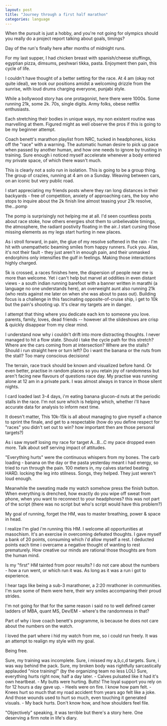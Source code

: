 ```yaml
---
layout: post
title: "Journey through a first half marathon"
categories: language
---
```


When the pursuit is just a hobby, and you're not going for olympics should you really do a project report talking about goals, timings?

Day of the run's finally here after months of midnight runs.

For my last supper, I had chicken breast with spanish/cheese stuffings, egyptian pizza, dimsums, peshwari tikka, pasta. Enjoyment then pain, this cycle of life.

I couldn't have thought of a better setting for the race. 
At 4 am (okay not quite ideal), we took our positions amidst a welcoming drizzle from the sunrise, with loud drums charging everyone, punjabi style.

While a bollywood story has one protagonist, here there were 1000s. Some running 21k, some 2k. 70s, single digits. Army folks, obese netflix enthusiasts.  

Each stretching their bodies in unique ways, my non existent routine was marvelling at them. Figured might as well observe the pros if this is going to be my beginner attempt.

Coach benett's marathon playlist from NRC, tucked in headphones, kicks off the "race" with a warning. 
The automatic human desire to pick up pace when passed by another human, and how one needs to ignore by trusting in training. Sure enough i noticed myself accelerate whenever a body entered my private space, of which there wasn't much. 

This is clearly not a solo run in isolation. This is going to be a group thing.
The group of crazies, running at 4 am on a Sunday. Weaving between cars, on an iconic but very public road.

I start appreciating my friends posts where they ran long distances in their backyards - free of competition, anxiety of approaching cars, the boy who stops to inquire about the 2k finish line almost teasing your 21k resolve, the...pomp

The pomp is surprisingly not helping me at all. 
I'd seen countless posts about race stoke, how others energies shot them to unbelievable timings, the atmosphere, the radiant postivity floating in the air..I start cursing those missing elements as my legs start hurting in new places.

As i stroll forward, in pain, the glue of my resolve softened in the rain - I'm hit with unempathetic beaming smiles from happy runners. Fuck you. 
Alas, it's not their fault - they just aren't in enough pain, and their unmasked endorphins only intensifies the gulf in feelings. Making those interactions highly charged.

5k is crossed, a races finishes here, the dispersion of people near me is more than welcome.
Yet i can't help but marvel at oddities in even distant views - a south indian running barefoot with a banner written in marathi (a language no one understands here), an overweight aunt also running 21k (who rests against me later on when she was about to pass out). 
Building focus is a challenge in this fascinating opposite-of-cruise ship, i get to 10k but the pain's shooting up. It's clear my targets are in danger.

I attempt that thing where you dedicate each km to someone you love. parents, family, loves, dead friends -- however all the slideshows are crisp & quickly disappear from my clear mind.

I understand now why i couldn't drift into more distracting thoughts. I never managed to hit a flow state.
Should i take the cycle path for this stretch? Where are the cars coming from at intersection? Where are the stalls? Should i run straight here or turn left? Do i want the banana or the nuts from the stall? 
Too many conscious decisions!

The terrain, race track should be known and visualized before hand. Or even better, practise in random places so you retain joy of randomness but aren't facing new flavours of questions race day.
My practise was running alone at 12 am in a private park. I was almost always in trance in those silent nights.

I card loaded last 3-4 days, i'm eating banana glucon-d nuts at the periodic stalls in the race. I'm not sure which is helping which, whether i'll have accurate data for analysis to inform next time.

It doesn't matter, This 10k-15k is all about managing to give myself a chance to sprint the finale, and get to a respectable (how do you define respect for "races" you didn't set out to win? how important then are those personal targets?)

As i saw myself losing my race for target A...B...C my pace dropped even more. Talk about self serving impact of attitudes.

"Everything hurts" were the continuous whispers from my bones. The carb loading - banana on the day or the pasta yesterday meant i had energy, so tried to run through the pain. 100 meters in, my calves started beating HARD. locking the leg into stilness.
Songs, they helped. They just weren't loud enough.

Meanwhile the sweating made my watch somehow press the finish button. When everything is drenched, how exactly do you wipe off sweat from phone, when you want to reconnect to your headphones? this was not part of the script (there was no script but who's script would have this problem?)

My goal of running, forget the HM, was to master breathing, power & space in head.

I realize I'm glad i'm running this HM. I welcome all opportunities at masochism. It's an exercise in overcoming defeated thoughts. I gave myself a bank of 20 points, consuming which i'd allow myself a rest. I deducted points each time i overcame a negative thought of wanting to rest prematurely. How creative our minds are rational those thoughts are from the human mind. 

Is my "first" HM tainted from poor results? I do not care about the numbers - how a run went, or which run it was. As long as it was a run i got to experience.

I hear tags like being a sub-3 marathoner, a 2:20 mrathoner in communities. I'm sure some of them were here, their wry smiles accompaning their proud strides.

I'm not going for that for the same reason i said no to well defined career ladders of MBA, quant MS, Dev/EM - where's the randomness in that?

Part of why i love coach benett's programme, is because he does not care about the numbers on the watch. 

I loved the part where i hid my watch from me, so i could run freely. It was an attempt to realign my style with my goal.

Being free.

Sure, my training was incomplete. 
Sure, i missed my a,b,c,d targets.
Sure, i was way behind the pack.
Sure, my broken body was rightfully sarcastically applauded "nice training!" (by the organizing team no less LOL)
Sure, everything hurts right now, half a day later.
    - Calves pulsated like it had it's own heartbeat. 
    - My butts were hurting. Butts! The loyal support you rely on for 12 hours a day gave up.
    - Heels were on fire. I know how pam felt. 
    - Knees hurt so much that my road accident from years ago felt like a joke. And those wounds used to hurt so much, even touching it generated visuals.
    - My back hurts. Don't know how, and how shoulders feel file.

"Objectively" speaking, it was terrible but there's a story here. One deserving a firm note in life's diary.

